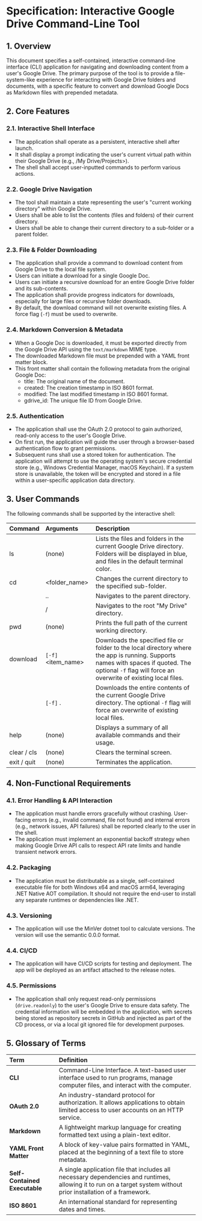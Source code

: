 # **Specification: Interactive Google Drive Command-Line Tool**

## **1\. Overview**

This document specifies a self-contained, interactive command-line interface (CLI) application for navigating and downloading content from a user's Google Drive. The primary purpose of the tool is to provide a file-system-like experience for interacting with Google Drive folders and documents, with a specific feature to convert and download Google Docs as Markdown files with prepended metadata.

## **2\. Core Features**

### **2.1. Interactive Shell Interface**

* The application shall operate as a persistent, interactive shell after launch.
* It shall display a prompt indicating the user's current virtual path within their Google Drive (e.g., /My Drive/Projects\>).
* The shell shall accept user-inputted commands to perform various actions.

### **2.2. Google Drive Navigation**

* The tool shall maintain a state representing the user's "current working directory" within Google Drive.
* Users shall be able to list the contents (files and folders) of their current directory.
* Users shall be able to change their current directory to a sub-folder or a parent folder.

### **2.3. File & Folder Downloading**

* The application shall provide a command to download content from Google Drive to the local file system.
* Users can initiate a download for a single Google Doc.
* Users can initiate a recursive download for an entire Google Drive folder and its sub-contents.
* The application shall provide progress indicators for downloads, especially for large files or recursive folder downloads.
* By default, the download command will not overwrite existing files. A force flag (`-f`) must be used to overwrite.

### **2.4. Markdown Conversion & Metadata**

* When a Google Doc is downloaded, it must be exported directly from the Google Drive API using the `text/markdown` MIME type.
* The downloaded Markdown file must be prepended with a YAML front matter block.
* This front matter shall contain the following metadata from the original Google Doc:
  * title: The original name of the document.
  * created: The creation timestamp in ISO 8601 format.
  * modified: The last modified timestamp in ISO 8601 format.
  * gdrive\_id: The unique file ID from Google Drive.

### **2.5. Authentication**

* The application shall use the OAuth 2.0 protocol to gain authorized, read-only access to the user's Google Drive.
* On first run, the application will guide the user through a browser-based authentication flow to grant permissions.
* Subsequent runs shall use a stored token for authentication. The application will attempt to use the operating system's secure credential store (e.g., Windows Credential Manager, macOS Keychain). If a system store is unavailable, the token will be encrypted and stored in a file within a user-specific application data directory.

## **3\. User Commands**

The following commands shall be supported by the interactive shell:

| Command | Arguments | Description |
| :---- | :---- | :---- |
| ls | (none) | Lists the files and folders in the current Google Drive directory. Folders will be displayed in blue, and files in the default terminal color. |
| cd | \<folder\_name\> | Changes the current directory to the specified sub-folder. |
|  | .. | Navigates to the parent directory. |
|  | / | Navigates to the root "My Drive" directory. |
| pwd | (none) | Prints the full path of the current working directory. |
| download | `[-f]` \<item\_name\> | Downloads the specified file or folder to the local directory where the app is running. Supports names with spaces if quoted. The optional `-f` flag will force an overwrite of existing local files. |
|  | `[-f]` . | Downloads the entire contents of the current Google Drive directory. The optional `-f` flag will force an overwrite of existing local files. |
| help | (none) | Displays a summary of all available commands and their usage. |
| clear / cls | (none) | Clears the terminal screen. |
| exit / quit | (none) | Terminates the application. |

## **4\. Non-Functional Requirements**

### **4.1. Error Handling & API Interaction**

*   The application must handle errors gracefully without crashing. User-facing errors (e.g., invalid command, file not found) and internal errors (e.g., network issues, API failures) shall be reported clearly to the user in the shell.
*   The application must implement an exponential backoff strategy when making Google Drive API calls to respect API rate limits and handle transient network errors.

### **4.2. Packaging**

*   The application must be distributable as a single, self-contained executable file for both Windows x64 and macOS arm64, leveraging .NET Native AOT compilation. It should not require the end-user to install any separate runtimes or dependencies like .NET.

### **4.3. Versioning**

*   The application will use the MinVer dotnet tool to calculate versions. The version will use the semantic 0.0.0 format.

### **4.4. CI/CD**

*   The application will have CI/CD scripts for testing and deployment. The app will be deployed as an artifact attached to the release notes.

### **4.5. Permissions**

*   The application shall only request read-only permissions (`drive.readonly`) to the user's Google Drive to ensure data safety. The credential information will be embedded in the application, with secrets being stored as repository secrets in GitHub and injected as part of the CD process, or via a local git ignored file for development purposes.

## **5\. Glossary of Terms**

| Term | Definition |
| :---- | :---- |
| **CLI** | Command-Line Interface. A text-based user interface used to run programs, manage computer files, and interact with the computer. |
| **OAuth 2.0** | An industry-standard protocol for authorization. It allows applications to obtain limited access to user accounts on an HTTP service. |
| **Markdown** | A lightweight markup language for creating formatted text using a plain-text editor. |
| **YAML Front Matter** | A block of key-value pairs formatted in YAML, placed at the beginning of a text file to store metadata. |
| **Self-Contained Executable** | A single application file that includes all necessary dependencies and runtimes, allowing it to run on a target system without prior installation of a framework. |
| **ISO 8601** | An international standard for representing dates and times. |

